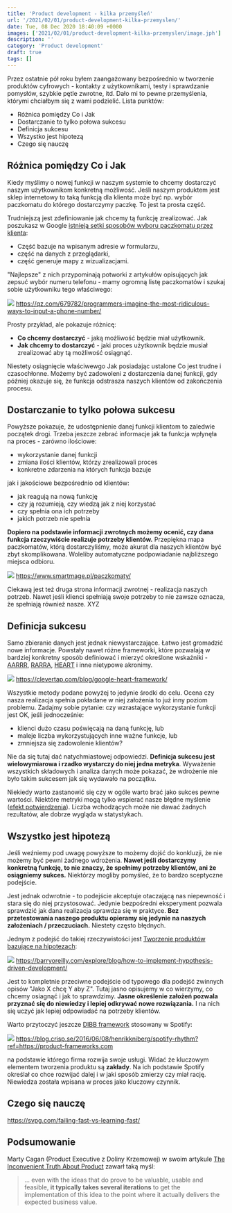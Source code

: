 ```yaml
---
title: 'Product development - kilka przemyśleń'
url: '/2021/02/01/product-development-kilka-przemyslen/'
date: Tue, 08 Dec 2020 18:40:09 +0000
images: ['2021/02/01/product-development-kilka-przemyslen/image.jph']
description: ''
category: 'Product development'
draft: true
tags: []
---
```


Przez ostatnie pół roku byłem zaangażowany bezpośrednio w tworzenie produktów cyfrowych - kontakty z użytkownikami, testy i sprawdzanie pomysłów, szybkie pętle zwrotne, itd. Dało mi to pewne przemyślenia, którymi chciałbym się z wami podzielić. Lista punktów:
- Różnica pomiędzy Co i Jak
- Dostarczanie to tylko połowa sukcesu
- Definicja sukcesu
- Wszystko jest hipotezą
- Czego się nauczę

## Różnica pomiędzy Co i Jak
Kiedy myślimy o nowej funkcji w naszym systemie to chcemy dostarczyć naszym użytkownikom konkretną możliwość. Jeśli naszym produktem jest sklep internetowy to taką funkcją dla klienta może być np. wybór paczkomatu do którego dostarczymy paczkę. To jest ta prosta część.

Trudniejszą jest zdefiniowanie jak chcemy tą funkcję zrealizować. Jak poszukasz w Google [istnieją setki sposobów wyboru paczkomatu przez klienta](https://shorturl.at/dhrDT):
- Część bazuje na wpisanym adresie w formularzu, 
- część na danych z przeglądarki, 
- część generuje mapy z wizualizacjami. 

"Najlepsze" z nich przypominają potworki z artykułów opisujących jak zepsuć wybór numeru telefonu - mamy ogromną listę paczkomatów i szukaj sobie użytkowniku tego właściwego:

[![](phone-list.png)](phone-list.png)
https://qz.com/679782/programmers-imagine-the-most-ridiculous-ways-to-input-a-phone-number/

Prosty przykład, ale pokazuje różnicę:
- **Co chcemy dostarczyć** - jaką możliwość będzie miał użytkownik.
- **Jak chcemy to dostarczyć** - jaki proces użytkownik będzie musiał zrealizować aby tą możliwość osiągnąć.

Niestety osiągnięcie właściwewgo Jak posiadając ustalone Co jest trudne i czasochłonne. Możemy być zadowoleni z dostarczenia danej funkcji, gdy później okazuje się, że funkcja odstrasza naszych klientów od zakończenia procesu.

## Dostarczanie to tylko połowa sukcesu
Powyższe pokazuje, że udostępnienie danej funkcji klientom to zaledwie początek drogi. Trzeba jeszcze zebrać informacje jak ta funkcja wpłynęła na proces - zarówno ilościowe:
- wykorzystanie danej funkcji
- zmiana ilości klientów, którzy zrealizowali proces
- konkretne zdarzenia na których funkcja bazuje

jak i jakościowe bezpośrednio od klientów:
- jak reagują na nową funkcję
- czy ją rozumieją, czy wiedzą jak z niej korzystać
- czy spełnia ona ich potrzeby
- jakich potrzeb nie spełnia

**Dopiero na podstawie informacji zwrotnych możemy ocenić, czy dana funkcja rzeczywiście realizuje potrzeby klientów.** Przepiękna mapa paczkomatów, którą dostarczyliśmy, może  akurat dla naszych klientów być zbyt skomplikowana. Woleliby automatyczne podpowiadanie najbliższego miejsca odbioru.

[![](mapa-paczkomatow.png)](mapa-paczkomatow.png)
https://www.smartmage.pl/paczkomaty/

Ciekawą jest też druga strona informacji zwrotnej - realizacja naszych potrzeb. Nawet jeśli klienci spełniają swoje potrzeby to nie zawsze oznacza, że spełniają również nasze. XYZ

## Definicja sukcesu
Samo zbieranie danych jest jednak niewystarczające. Łatwo jest gromadzić nowe informacje. 
Powstały nawet różne frameworki, które pozwalają w bardziej konkretny sposób definiować i mierzyć określone wskaźniki - [AARRR](https://medium.com/@ms.mbalke/aarrr-framework-metrics-that-let-your-startup-sound-like-a-pirate-ship-e91d4082994b), [RARRA](https://www.ptengine.com/blog/rarra-focus-on-retention-metrics-to-exponentially-grow-your-business), [HEART](https://clevertap.com/blog/google-heart-framework/) i inne nietypowe akronimy. 

[![](google-heart.png)](google-heart.png)
https://clevertap.com/blog/google-heart-framework/

Wszystkie metody podane powyżej to jedynie środki do celu. Ocena czy nasza realizacja spełnia pokładane w niej założenia to już inny poziom problemu. Zadajmy sobie pytanie: czy wzrastające wykorzystanie funkcji jest OK, jeśli jednocześnie: 
- klienci dużo czasu poświęcają na daną funkcję, lub
- maleje liczba wykorzystujących inne ważne funkcje, lub
- zmniejsza się zadowolenie klientów?

Nie da się tutaj dać natychmiastowej odpowiedzi. **Definicja sukcesu jest wielowymiarowa i rzadko wystarczy do niej jedna metryka**.  Wyważenie wszystkich składowych i analiza danych może pokazać, że wdrożenie nie było takim sukcesem jak się wydawało na początku. 

Niekiedy warto zastanowić się czy w ogóle warto brać jako sukces pewne wartości. Niektóre metryki mogą tylko wspierać nasze błędne myślenie ([efekt potwierdzenia](https://pl.wikipedia.org/wiki/Efekt_potwierdzenia)). Liczba wchodzących może nie dawać żadnych rezultatów, ale dobrze wygląda w statystykach.

## Wszystko jest hipotezą
Jeśli weźniemy pod uwagę powyższe to możemy dojść do konkluzji, że nie możemy być pewni żadnego wdrożenia. **Nawet jeśli dostarczymy konkretną funkcję, to nie znaczy, że spełnimy potrzeby klientów, ani że osiągniemy sukces.** Niektórzy mogliby pomyśleć, że to bardzo sceptyczne podejście. 

Jest jednak odwrotnie - to podejście akceptuje otaczającą nas niepewność i stara się do niej przystosować. Jedynie bezpośredni eksperyment pozwala sprawdzić jak dana realizacja sprawdza się w praktyce. **Bez przetestowania naszego produktu opieramy się jedynie na naszych założeniach / przeczuciach.** Niestety często błędnych.

Jednym z podejść do takiej rzeczywistości jest [Tworzenie produktów bazujące na hipotezach](https://barryoreilly.com/explore/blog/how-to-implement-hypothesis-driven-development/):

[![](hdd-card.jpg)](hdd-card.jpg)
https://barryoreilly.com/explore/blog/how-to-implement-hypothesis-driven-development/

Jest to kompletnie przeciwne podejście od typowego dla podejść zwinnych opisów "Jako X chcę Y aby Z". Tutaj jasno opisujemy w co wierzymy, co chcemy osiagnąć i jak to sprawdzimy. **Jasne określenie założeń pozwala przyznać się do niewiedzy i lepiej odkrywać nowe rozwiązania.** I na nich się uczyć jak lepiej odpowiadać na potrzeby klientów.

Warto przytoczyć jeszcze [DIBB framework](https://blog.crisp.se/2016/06/08/henrikkniberg/spotify-rhythm?ref=https://product-frameworks.com) stosowany w Spotify:

[![](DIBB.png)](DIBB.png)
https://blog.crisp.se/2016/06/08/henrikkniberg/spotify-rhythm?ref=https://product-frameworks.com

na podstawie którego firma rozwija swoje usługi. Widać że kluczowym elementem tworzenia produktu są **zakłady**. Na ich podstawie Spotify określał co chce rozwijać dalej i w jaki sposób zmierzy czy miał rację. Niewiedza została wpisana w proces jako kluczowy czynnik.


## Czego się nauczę
https://svpg.com/failing-fast-vs-learning-fast/


## Podsumowanie

Marty Cagan (Product Executive z Doliny Krzemowej) w swoim artykule [The Inconvenient Truth About Product](https://svpg.com/the-inconvenient-truth-about-product/) zawarł taką myśl:
> ... even with the ideas that do prove to be valuable, usable and feasible, **it typically takes several iterations** to get the implementation of this idea to the point where it actually delivers the expected business value.